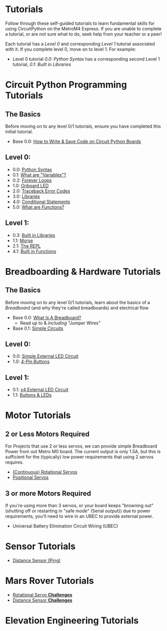 # Tutorials
Follow through these self-guided tutorials to learn fundamental skills for using CircuitPython on the MetroM4 Express. If you are unable to complete a tutorial, or are not sure what to do, seek help from your teacher or a peer! 

Each tutorial has a *Level 0* and corresponding *Level 1* tutorial associated with it. If you complete level 0, move on to level 1. For example:
* Level 0 tutorial *0.0: Python Syntax* has a corresponding second Level 1 tutorial, *0.1: Built in Libraries*

# Circuit Python Programming Tutorials

## The Basics
Before moving on to any level 0/1 tutorials, ensure you have completed this initial tutorial. 
* Base 0.0: [How to Write & Save Code on Circuit Python Boards](programming_tutorials/circuit_python_basics/python_basics.md)

## Level 0:
* 0.0: [Python Syntax](https://sites.google.com/view/circuitpython/tutorials/set-up/hello-python)
* 0.1: [What are "Variables"?](programming_tutorials/variables/variables.md)
* 0.2: [Forever Loops](programming_tutorials/while_true/while_true.md)
* 1.0: [Onboard LED](programming_tutorials/digital_io/digital_io.md)
* 2.0: [Traceback Error Codes](https://learn.adafruit.com/welcome-to-circuitpython/interacting-with-the-serial-console)
* 3.0: [Libraries](programming_tutorials/libraries/Libraries.md)
* 4.0: [Conditional Statements](https://sites.google.com/view/circuitpython/tutorials/button-and-led/conditionals-i)
* 5.0: [What are *Functions*?](https://sites.google.com/view/circuitpython/tutorials/blinking-led/libraries-and-functions)


## Level 1:
* 0.3: [Built in Libraries](https://sites.google.com/view/circuitpython/tutorials/blinking-led/libraries-and-functions)
* 1.1: [Morse](programming_tutorials/SOS_Blinking_LED/morse.md)
* 2.1: [The REPL](https://learn.adafruit.com/welcome-to-circuitpython/the-repl)
* 4.1: [Built in Functions](programming_tutorials/Built_In_Functions_Practices/built_in_functions.md)

# Breadboarding & Hardware Tutorials 

## The Basics
Before moving on to any level 0/1 tutorials, learn about the basics of a *Breadboard* (and why they're called breadboards) and electrical flow
* Base 0.0: [What Is A Breadboard?](https://learn.adafruit.com/breadboards-for-beginners/introduction)
    * Read up to & *including* "Jumper Wires" 
* Base 0.1: [Simple Circuits](physical_component_tutorials/breadboard_basics/breadboard_basics.md)


## Level 0:
* 0.0: [Simple External LED Circuit](physical_component_tutorials/basic_led_debug/single_led_0.md)
* 1.0: [4-Pin Buttons](https://sites.google.com/view/circuitpython/tutorials/button-and-led)

## Level 1:
* 0.1: [x4 External LED Circuit](physical_component_tutorials/basic_led_debug/single_led_1.md)
* 1.1: [Buttons & LEDs](physical_component_tutorials/4-Pin_Buttons/button_4_1.md)

# Motor Tutorials

## 2 or Less Motors Required
For Projects that use 2 or less servos, we can provide simple Breadboard Power from out Metro M0 board. The current output is only 1.5A, but this is sufficient for the (typically) low power requirements that using 2 servos requires. 
* [(Continuous) Rotational Servos](physical_component_tutorials/servo_motors/ContinuousRotationalServos.md)
* [Positional Servos](physical_component_tutorials/servo_motors/PositionalServos.md)

## 3 or more Motors Required
If you're using more than 3 servos, or your board keeps "browning out" (shutting off or restarting in "safe mode" (Serial output)) due to power requirements, you'll need to wire in an UBEC to provide external power. 
* Universal Battery Elimination Circuit Wiring (UBEC)

# Sensor Tutorials

* [Distance Sensor (Ping)](physical_component_tutorials/ping_sensor/README.md)

# Mars Rover Tutorials
* [Rotational Servo **Challenges**](physical_component_tutorials/servo_motors/RotationalChallenges.md)
* [Distance Sensor **Challenges**](physical_component_tutorials/ping_sensor/DistanceSensorChallenges.md)

# Elevation Engineering Tutorials